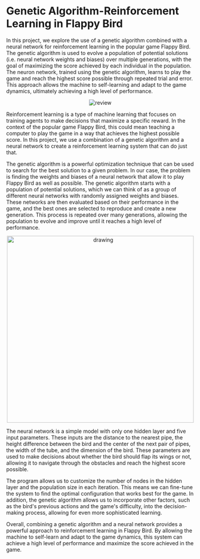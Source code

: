 # Genetic Algorithm-Reinforcement Learning in Flappy Bird

In this project, we explore the use of a genetic algorithm combined with a neural network for reinforcement learning in the popular game Flappy Bird. The genetic algorithm is used to evolve a population of potential solutions (i.e. neural network weights and biases) over multiple generations, with the goal of maximizing the score achieved by each individual in the population. The neuron network, trained using the genetic algorithm, learns to play the game and reach the highest score possible through repeated trial and error. This approach allows the machine to self-learning and adapt to the game dynamics, ultimately achieving a high level of performance.

<p align="center">
  <img src="https://user-images.githubusercontent.com/67343196/182172948-30f9f13e-3b87-4cb1-900d-ae84da6136a4.gif" alt="review" />
</p>

Reinforcement learning is a type of machine learning that focuses on training agents to make decisions that maximize a specific reward. In the context of the popular game Flappy Bird, this could mean teaching a computer to play the game in a way that achieves the highest possible score. In this project, we use a combination of a genetic algorithm and a neural network to create a reinforcement learning system that can do just that.


The genetic algorithm is a powerful optimization technique that can be used to search for the best solution to a given problem. In our case, the problem is finding the weights and biases of a neural network that allow it to play Flappy Bird as well as possible. The genetic algorithm starts with a population of potential solutions, which we can think of as a group of different neural networks with randomly assigned weights and biases. These networks are then evaluated based on their performance in the game, and the best ones are selected to reproduce and create a new generation. This process is repeated over many generations, allowing the population to evolve and improve until it reaches a high level of performance.
<p align="center">
  <img src="https://user-images.githubusercontent.com/67343196/206805227-7e6981cc-6bfe-46a8-bf4b-15e20a290d6f.svg" alt="drawing" style="width:500px;"/>
</p>
The neural network is a simple model with only one hidden layer and five input parameters. These inputs are the distance to the nearest pipe, the height difference between the bird and the center of the next pair of pipes, the width of the tube, and the dimension of the bird. These parameters are used to make decisions about whether the bird should flap its wings or not, allowing it to navigate through the obstacles and reach the highest score possible.

The program allows us to customize the number of nodes in the hidden layer and the population size in each iteration. This means we can fine-tune the system to find the optimal configuration that works best for the game. In addition, the genetic algorithm allows us to incorporate other factors, such as the bird's previous actions and the game's difficulty, into the decision-making process, allowing for even more sophisticated learning.

Overall, combining a genetic algorithm and a neural network provides a powerful approach to reinforcement learning in Flappy Bird. By allowing the machine to self-learn and adapt to the game dynamics, this system can achieve a high level of performance and maximize the score achieved in the game.

